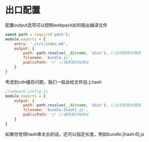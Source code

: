 # 出口配置
配置output选项可以控制webpack如何输出编译文件
```js
const path = require('path');
module.exports = {
    entry: './src/index.md',
    output: {
        path: path.resolve(__dirname, 'dist'), //必须是绝对路径
        filename: 'bundle.js',
        publicPath: '/' //通常是CDN地址
    }
}
```

考虑到cdn缓存问题，我们一般会给文件加上hash
```js
//webpack.config.js
module.exports = {
    output: {
        path: path.resolve(__dirname, 'dist'), //必须是绝对路径
        filename: 'bundle.[hash].js',
        publicPath: '/' //通常是CDN地址
    }
}
```

如果你觉得hash串太长的话，还可以指定长度，例如bundle.[hash:6].js


